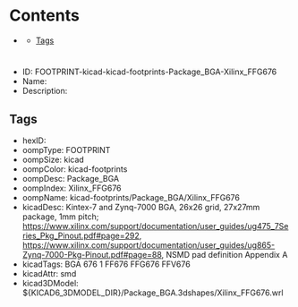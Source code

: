 



Contents
========

* [](#)
	* [Tags](#tags)

# 

- ID: FOOTPRINT-kicad-kicad-footprints-Package_BGA-Xilinx_FFG676
- Name: 
- Description: 

## Tags

- hexID: 
- oompType: FOOTPRINT
- oompSize: kicad
- oompColor: kicad-footprints
- oompDesc: Package_BGA
- oompIndex: Xilinx_FFG676
- oompName: kicad-footprints/Package_BGA/Xilinx_FFG676
- kicadDesc: Kintex-7 and Zynq-7000 BGA, 26x26 grid, 27x27mm package, 1mm pitch; https://www.xilinx.com/support/documentation/user_guides/ug475_7Series_Pkg_Pinout.pdf#page=292, https://www.xilinx.com/support/documentation/user_guides/ug865-Zynq-7000-Pkg-Pinout.pdf#page=88, NSMD pad definition Appendix A
- kicadTags: BGA 676 1 FF676 FFG676 FFV676
- kicadAttr: smd
- kicad3DModel: ${KICAD6_3DMODEL_DIR}/Package_BGA.3dshapes/Xilinx_FFG676.wrl
